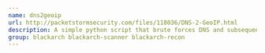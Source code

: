 ```yaml
---
name: dns2geoip
url: http://packetstormsecurity.com/files/118036/DNS-2-GeoIP.html
description: A simple python script that brute forces DNS and subsequently geolocates the found subdomains.
group: blackarch blackarch-scanner blackarch-recon
---
```

